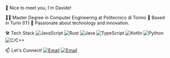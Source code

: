 👋 Nice to meet you, I'm Davide!

🧑‍🎓 Master Degree in Computer Engineering at Politecnico di Torino
📍 Based in Turin (IT)
🚀 Passionate about technology and innovation.

🛠️ Tech Stack
![JavaScript](https://img.shields.io/badge/JavaScript-F7DF1E?style=for-the-badge&logo=javascript&logoColor=black)
![Rust](https://img.shields.io/badge/Rust-000000?style=for-the-badge&logo=rust&logoColor=white)
![Java](https://img.shields.io/badge/Java-007396?style=for-the-badge&logo=java&logoColor=white)
![TypeScript](https://img.shields.io/badge/TypeScript-3178C6?style=for-the-badge&logo=typescript&logoColor=white)
![Kotlin](https://img.shields.io/badge/Kotlin-0095D5?style=for-the-badge&logo=kotlin&logoColor=white)
![Python](https://img.shields.io/badge/Python-3776AB?style=for-the-badge&logo=python&logoColor=white)
![C/C++](https://img.shields.io/badge/C/C++-00599C?style=for-the-badge&logo=c&logoColor=white)

📫 Let's Connect!
[![Email](https://img.shields.io/badge/Email-s324103@studenti.polito.com-red?style=for-the-badge&logo=gmail)](mailto:s324103@studenti.polito.com)
[![Email](https://img.shields.io/badge/Email-davide.proglio@gmail.com-red?style=for-the-badge&logo=gmail)](mailto:davide.proglio@gmail.com)


<!--
**orionP22/orionP22** is a ✨ _special_ ✨ repository because its `README.md` (this file) appears on your GitHub profile.

Here are some ideas to get you started:

- 🔭 I’m currently working on ...
- 🌱 I’m currently learning ...
- 👯 I’m looking to collaborate on ...
- 🤔 I’m looking for help with ...
- 💬 Ask me about ...
- 📫 How to reach me: ...
- 😄 Pronouns: ...
- ⚡ Fun fact: ...
-->
